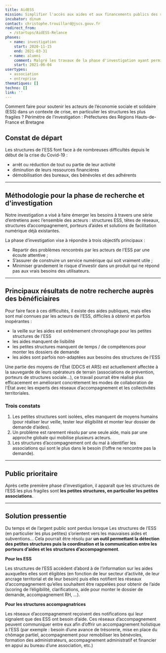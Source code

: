 ```yaml
---
title: AidESS
mission: Simplifier l'accès aux aides et aux financements publics des structures d'Économie Sociale et Solidaire
incubator: dinum
contact: christophe.trouillard@jscs.gouv.fr
redirect_from:
  - /startups/AidESS-Relance
phases:
  - name: investigation
    start: 2020-11-15
    end: 2021-03-31
  - name: alumni
    comment: Malgré les travaux de la phase d'investigation ayant permis de démontrer un problème et une hypothèse de stratégie à 6 mois, les deux intrapreneurs n'ont malheureusement pas pu être financés et sponsorisés.
    start: 2021-06-04
usertypes:
  - association
  - entreprise
thematiques: []
techno: []
link: ''
---
```

Comment faire pour soutenir les acteurs de l’économie sociale et solidaire (ESS) dans un contexte de crise, en particulier les structures les plus fragiles ?
Périmètre de l’investigation : Préfectures des Régions Hauts-de-France et Bretagne

## Constat de départ

Les structures de l'ESS font face à de nombreuses difficultés depuis le début de la crise du Covid-19 :

-   arrêt ou réduction de tout ou partie de leur activité
-   diminution de leurs ressources financières
-   démobilisation des bureaux, des bénévoles et des adhérents

---

## Méthodologie pour la phase de recherche et d'investigation

Notre investigation a visé à faire émerger les besoins à travers une série d’entretiens avec l’ensemble des acteurs : structures ESS, têtes de réseaux, structures d’accompagnement, porteurs d’aides et solutions de facilitation numérique déjà existantes.

La phase d’investigation vise à répondre à trois objectifs principaux :

-   Repartir des problèmes rencontrés par les acteurs de l’ESS par une écoute attentive ;
-   S’assurer de construire un service numérique qui soit vraiment utile ;
-   Minimiser grandement le risque d’investir dans un produit qui ne répond pas aux vrais besoins des utilisateurs.

---

## Principaux résultats de notre recherche auprès des bénéficiaires

Pour faire face à ces difficultés, il existe des aides publiques, mais elles sont mal connues par les acteurs de l’ESS, difficiles à obtenir et parfois inopérantes :

-   la veille sur les aides est extrêmement chronophage pour les petites structures de l'ESS
-   les aides manquent de lisibilité
-   les petites structures manquent de temps / de compétences pour monter les dossiers de demande
-   les aides sont parfois non-adaptées aux besoins des structures de l'ESS

Une partie des moyens de l’État (DDCS et ARS) est actuellement affectée à la sauvegarde de leurs opérateurs de terrain (associations de prévention, porteurs de structures sociale…), ce travail pourrait être réalisé plus efficacement en améliorant concrètement les modes de collaboration de l'État avec les experts des réseaux d’accompagnement et les collectivités territoriales.

### Trois constats

1. Les petites structures sont isolées, elles manquent de moyens humains (pour réaliser leur veille, tester leur éligibilité et monter leur dossier de demande d’aides).
2. Un problème est rarement résolu par une seule aide, mais par une approche globale qui mobilise plusieurs acteurs.
3. Les structures d’accompagnement ont du mal à identifier les associations qui sont le plus dans le besoin (l’offre ne rencontre pas la demande).

---

## Public prioritaire

Après cette première phase d’investigation, il apparaît que les structures de l’ESS les plus fragiles sont **les petites structures, en particulier les petites associations**.

---

## Solution pressentie

Du temps et de l’argent public sont perdus lorsque Les structures de l’ESS (en particulier les plus petites) s’orientent vers les mauvaises aides et subventions... Cela pourrait être résolu par **un outil permettant la détection des petites structures puis la coordination et la communication entre les porteurs d’aides et les structures d’accompagnement**.

**Pour les ESS**

Les structures de l’ESS accèdent d’abord à de l’information sur les aides auxquelles elles sont éligibles (en fonction de leur secteur d’activité, de leur ancrage territorial et de leur besoin) puis elles notifient les réseaux d’accompagnement qu’elles souhaitent être rappelées pour obtenir de l’aide (scoring de l’éligibilité, clarifications, aide pour monter le dossier de demande, accompagnement RH, ...).

**Pour les structures accompagnatrices**

Les réseaux d’accompagnement reçoivent des notifications qui leur signalent que des ESS ont besoin d’aide. Ces réseaux d’accompagnement peuvent communiquer entre eux afin d’offrir un accompagnement holistique à l’ESS (par exemple : besoin d’une avance de trésorerie, mise en place du chômage partiel, accompagnement pour remobiliser les bénévoles, formation des administrateurs, accompagnement administratif et financier en appui au bureau d’une association, etc.)
